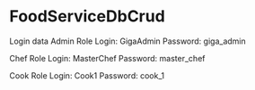 # FoodServiceDbCrud

Login data
Admin Role
Login: GigaAdmin
Password: giga_admin

Chef Role
Login: MasterChef
Password: master_chef

Cook Role
Login: Cook1
Password: cook_1